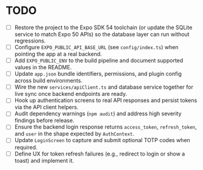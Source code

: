 # TODO

- [ ] Restore the project to the Expo SDK 54 toolchain (or update the SQLite service to match Expo 50 APIs) so the database layer can run without regressions.
- [ ] Configure `EXPO_PUBLIC_API_BASE_URL` (see `config/index.ts`) when pointing the app at a real backend.
- [ ] Add `EXPO_PUBLIC_ENV` to the build pipeline and document supported values in the README.
- [ ] Update `app.json` bundle identifiers, permissions, and plugin config across build environments.
- [ ] Wire the new `services/apiClient.ts` and database service together for live sync once backend endpoints are ready.
- [ ] Hook up authentication screens to real API responses and persist tokens via the API client helpers.
- [ ] Audit dependency warnings (`npm audit`) and address high severity findings before release.
- [ ] Ensure the backend login response returns `access_token`, `refresh_token`, and `user` in the shape expected by `AuthContext`.
- [ ] Update `LoginScreen` to capture and submit optional TOTP codes when required.
- [ ] Define UX for token refresh failures (e.g., redirect to login or show a toast) and implement it.
